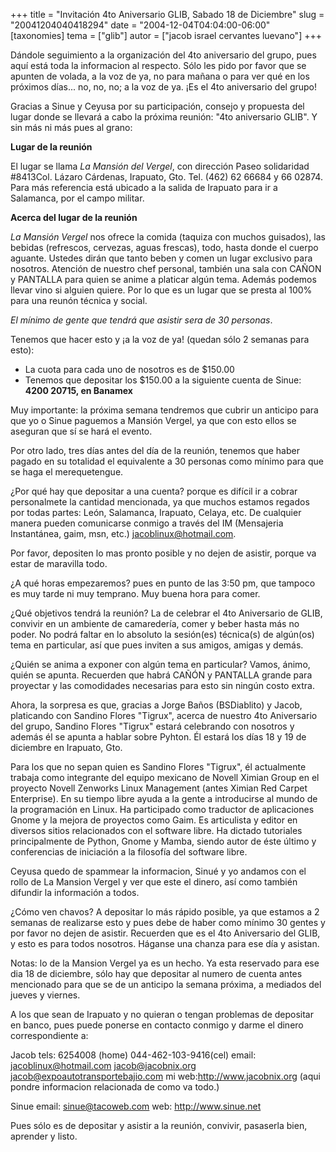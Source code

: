 +++
title = "Invitación 4to Aniversario GLIB, Sabado 18 de Diciembre"
slug = "20041204040418294"
date = "2004-12-04T04:04:00-06:00"
[taxonomies]
tema = ["glib"]
autor = ["jacob israel cervantes luevano"]
+++

Dándole seguimiento a la organización del 4to aniversario del grupo,
pues aquí está toda la informacion al respecto. Sólo les pido por favor
que se apunten de volada, a la voz de ya, no para mañana o para ver qué
en los próximos días... no, no, no; a la voz de ya. ¡Es el 4to
aniversario del grupo!

<!-- more -->
Gracias a Sinue y Ceyusa por su participación, consejo y propuesta del
lugar donde se llevará a cabo la próxima reunión: "4to aniversario
GLIB". Y sin más ni más pues al grano:

**Lugar de la reunión**

El lugar se llama *La Mansión del Vergel*, con dirección Paseo
solidaridad #8413Col. Lázaro Cárdenas, Irapuato, Gto. Tel. (462) 62
66684 y 66 02874. Para más referencia está ubicado a la salida de
Irapuato para ir a Salamanca, por el campo militar.

**Acerca del lugar de la reunión**

*La Mansión Vergel* nos ofrece la comida (taquiza con muchos guisados),
las bebidas (refrescos, cervezas, aguas frescas), todo, hasta donde el
cuerpo aguante. Ustedes dirán que tanto beben y comen un lugar exclusivo
para nosotros. Atención de nuestro chef personal, también una sala con
CAÑON y PANTALLA para quien se anime a platicar algún tema. Además
podemos llevar vino si alguien quiere. Por lo que es un lugar que se
presta al 100% para una reunón técnica y social.

*El mínimo de gente que tendrá que asistir sera de 30 personas*.

Tenemos que hacer esto y ¡a la voz de ya! (quedan sólo 2 semanas para
esto):

-   La cuota para cada uno de nosotros es de $150.00
-   Tenemos que depositar los $150.00 a la siguiente cuenta de Sinue:
    **4200 20715, en Banamex**

Muy importante: la próxima semana tendremos que cubrir un anticipo para
que yo o Sinue paguemos a Mansión Vergel, ya que con esto ellos se
aseguran que sí se hará el evento.

Por otro lado, tres días antes del día de la reunión, tenemos que haber
pagado en su totalidad el equivalente a 30 personas como mínimo para que
se haga el merequetengue.

¿Por qué hay que depositar a una cuenta? porque es difícil ir a cobrar
personalmete la cantidad mencionada, ya que muchos estamos regados por
todas partes: León, Salamanca, Irapuato, Celaya, etc. De cualquier
manera pueden comunicarse conmigo a través del IM (Mensajeria
Instantánea, gaim, msn, etc.) jacoblinux@hotmail.com.

Por favor, depositen lo mas pronto posible y no dejen de asistir, porque
va estar de maravilla todo.

¿A qué horas empezaremos? pues en punto de las 3:50 pm, que tampoco es
muy tarde ni muy temprano. Muy buena hora para comer.

¿Qué objetivos tendrá la reunión? La de celebrar el 4to Aniversario de
GLIB, convivir en un ambiente de camaredería, comer y beber hasta más no
poder. No podrá faltar en lo absoluto la sesión(es) técnica(s) de
algún(os) tema en particular, así que pues inviten a sus amigos, amigas
y demás.

¿Quién se anima a exponer con algún tema en particular? Vamos, ánimo,
quién se apunta. Recuerden que habrá CAÑÓN y PANTALLA grande para
proyectar y las comodidades necesarias para esto sin ningún costo extra.

Ahora, la sorpresa es que, gracias a Jorge Baños (BSDiablito) y Jacob,
platicando con Sandino Flores "Tigrux", acerca de nuestro 4to
Aniversario del grupo, Sandino Flores "Tigrux" estará celebrando con
nosotros y además él se apunta a hablar sobre Pyhton. Él estará los días
18 y 19 de diciembre en Irapuato, Gto.

Para los que no sepan quien es Sandino Flores "Tigrux", él actualmente
trabaja como integrante del equipo mexicano de Novell Ximian Group en el
proyecto Novell Zenworks Linux Management (antes Ximian Red Carpet
Enterprise). En su tiempo libre ayuda a la gente a introducirse al mundo
de la programación en Linux. Ha participado como traductor de
aplicaciones Gnome y la mejora de proyectos como Gaim. Es articulista y
editor en diversos sitios relacionados con el software libre. Ha dictado
tutoriales principalmente de Python, Gnome y Mamba, siendo autor de éste
último y conferencias de iniciación a la filosofía del software libre.

Ceyusa quedo de spammear la informacion, Sinué y yo andamos con el rollo
de La Mansion Vergel y ver que este el dinero, así como también difundir
la información a todos.

¿Cómo ven chavos? A depositar lo más rápido posible, ya que estamos a 2
semanas de realizarse esto y pues debe de haber como mínimo 30 gentes y
por favor no dejen de asistir. Recuerden que es el 4to Aniversario del
GLIB, y esto es para todos nosotros. Háganse una chanza para ese día y
asistan.

Notas: lo de la Mansion Vergel ya es un hecho. Ya esta reservado para
ese dia 18 de diciembre, sólo hay que depositar al numero de cuenta
antes mencionado para que se de un anticipo la semana próxima, a
mediados del jueves y viernes.

A los que sean de Irapuato y no quieran o tengan problemas de depositar
en banco, pues puede ponerse en contacto conmigo y darme el dinero
correspondiente a:

Jacob
tels: 6254008 (home)
044-462-103-9416(cel)
email: jacoblinux@hotmail.com
jacob@jacobnix.org
jacob@expoautotransportebajio.com
mi web:<http://www.jacobnix.org> (aqui pondre informacion relacionada de
como va todo.)

Sinue
email: sinue@tacoweb.com
web: <http://www.sinue.net>

Pues sólo es de depositar y asistir a la reunión, convivir, pasaserla
bien, aprender y listo.
